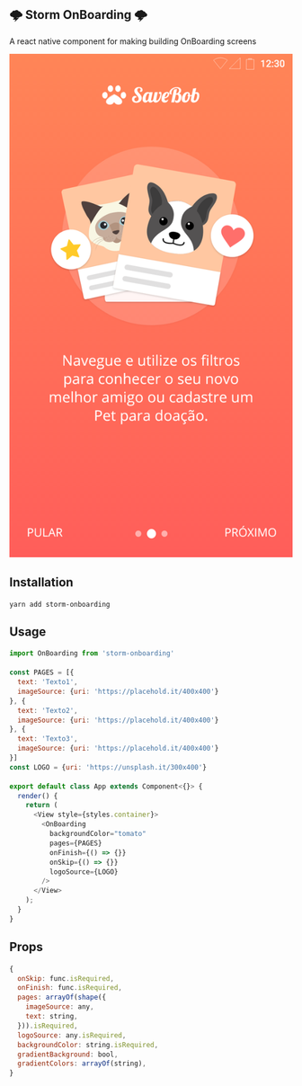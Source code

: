 ## 🌩️ Storm OnBoarding 🌩️

A react native component for making building OnBoarding screens

![Screenshot](https://raw.githubusercontent.com/thunder-js/storm-onboarding/master/screenshots/img1.png)

## Installation
```
yarn add storm-onboarding
```

## Usage

```js
import OnBoarding from 'storm-onboarding'

const PAGES = [{
  text: 'Texto1',
  imageSource: {uri: 'https://placehold.it/400x400'}
}, {
  text: 'Texto2',
  imageSource: {uri: 'https://placehold.it/400x400'}
}, {
  text: 'Texto3',
  imageSource: {uri: 'https://placehold.it/400x400'}
}]
const LOGO = {uri: 'https://unsplash.it/300x400'}

export default class App extends Component<{}> {
  render() {
    return (
      <View style={styles.container}>
        <OnBoarding
          backgroundColor="tomato"
          pages={PAGES}
          onFinish={() => {}}
          onSkip={() => {}}
          logoSource={LOGO}
        />
      </View>
    );
  }
}
```

## Props
```js
{
  onSkip: func.isRequired,
  onFinish: func.isRequired,
  pages: arrayOf(shape({
    imageSource: any,
    text: string,
  })).isRequired,
  logoSource: any.isRequired,
  backgroundColor: string.isRequired,
  gradientBackground: bool,
  gradientColors: arrayOf(string),
}
```

